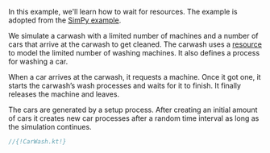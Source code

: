 <!--## Car Wash-->

In this example, we'll learn how to wait for resources. The example is adopted from the [SimPy example](https://simpy.readthedocs.io/en/latest/examples/carwash.html).

We simulate a carwash with a limited number of machines and a number of cars that arrive at the carwash to get cleaned. The carwash uses a [resource](../resource.md) to model the limited number of washing machines. It also defines a process for washing a car.

When a car arrives at the carwash, it requests a machine. Once it got one, it starts the carwash’s wash processes and waits for it to finish. It finally releases the machine and leaves.

The cars are generated by a setup process. After creating an initial amount of cars it creates new car processes after a random time interval as long as the simulation continues.


```kotlin
//{!CarWash.kt!}
```
